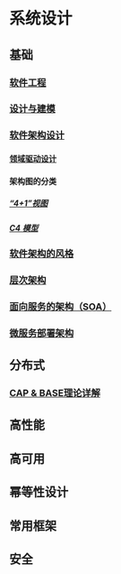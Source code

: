 # 系统设计

## 基础

### [软件工程](01.base%2Fsoftware-engineering%2FREADME.md)

### [设计与建模](01.base%2Fdesign-and-modeling%2FREADME.md)

### [软件架构设计](01.base%2Fsoftware-architecture-design%2FREADME.md)

#### [领域驱动设计](01.base%2Fsoftware-architecture-design%2Fddd%2FREADME.md)

#### 架构图的分类

##### [“4+1”视图](01.base%2Fsoftware-architecture-design%2Farchitecture-diagram%2F4%2B1%2FREADME.md)

##### [C4 模型](01.base%2Fsoftware-architecture-design%2Farchitecture-diagram%2Fc4-model%2FREADME.md)

### [软件架构的风格](01.base%2Fsoftware-architecture-design%2Fstyles-of-software-architecture%2FREADME.md)

### [层次架构](01.base%2Fhierarchical-architecture%2FREADME.md)

### [面向服务的架构（SOA）](01.base%2Fsoa%2FREADME.md)

### [微服务部署架构](01.base%2Fmicroservice-deployment-architecture%2FREADME.md)

## 分布式

### [CAP & BASE理论详解](03.distributed%2F01.theory-algorithm-protocol%2FREADME.md)

## 高性能

## 高可用

## 幂等性设计

## 常用框架

## 安全